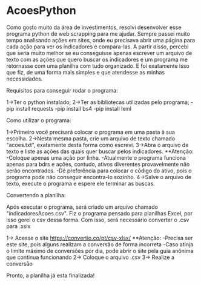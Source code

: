# AcoesPython
Como gosto muito da área de investimentos, resolvi desenvolver esse programa python de web scrapping para me ajudar.
Sempre passei muito tempo analisando ações em sites, onde eu precisava abrir uma página para cada ação para ver os 
indicadores e compara-las.
A partir disso, percebi que seria muito melhor se eu conseguisse apenas escrever um arquivo de texto com as ações 
que quero buscar os indicadores e um programa me retornasse com uma planilha com tudo organizado.
E foi exatamente isso que fiz, de uma forma mais simples e que atendesse as minhas necessidades.

Requisitos para conseguir rodar o programa:

1->Ter o python instalado;
2->Ter as bibliotecas utilizadas pelo programa;
  -pip install requests
  -pip install bs4
  -pip install lxml

Como utilizar o programa:

1->Primeiro você precisará colocar o programa em uma pasta à sua escolha.
2->Nesta mesma pasta, crie um arquivo de texto chamado "acoes.txt", exatamente desta forma como escrevi.
3->Abra o arquivo de texto e liste as ações das quais quer buscar pelos indicadores.
  **Atenção: -Coloque apenas uma ação por linha.
             -Atualmente o programa funciona apenas para bdrs e ações, contudo, ativos diverentes provavelmente não serão encontrados.
             -Dê preferência para colocar o código do ativo, pois o programa pode não conseguir encontra-lo sozinho.
4->Salve o arquivo de texto, execute o programa e espere ele terminar as buscas.

Convertendo a planilha:

Após executar o programa, será criado um arquivo chamado "indicadoresAcoes.csv". 
Fiz o programa pensado para planilhas Excel, por isso gerei o csv dessa forma.
Com isso, será necessário converter o .csv para .xslx

1-> Acesse o site https://convertio.co/pt/csv-xlsx/ 
   **Atenção: -Precisa ser este site, pois alguns realizam a conversão de forma incorreta
              -Caso atinja o limite máximo de conversões por dia, pode abrir o site pela guia anônima que continua funcionando 
2-> Coloque o arquivo .csv
3-> Realize a conversão

Pronto, a planilha já esta finalizada!
